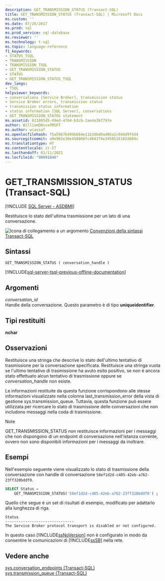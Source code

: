 ```yaml
---
description: GET_TRANSMISSION_STATUS (Transact-SQL)
title: GET_TRANSMISSION_STATUS (Transact-SQL) | Microsoft Docs
ms.custom: ''
ms.date: 07/26/2017
ms.prod: sql
ms.prod_service: sql-database
ms.reviewer: ''
ms.technology: t-sql
ms.topic: language-reference
f1_keywords:
- STATUS_TSQL
- TRANSMISSION
- TRANSMISSION_TSQL
- GET_TRANSMISSION_STATUS
- STATUS
- GET_TRANSMISSION_STATUS_TSQL
dev_langs:
- TSQL
helpviewer_keywords:
- conversations [Service Broker], transmission status
- Service Broker errors, transmission status
- transmission status information
- status information [SQL Server], conversations
- GET_TRANSMISSION_STATUS statement
ms.assetid: 621805d5-49ed-4764-b3cb-2ae4a3bf797e
author: WilliamDAssafMSFT
ms.author: wiassaf
ms.openlocfilehash: f5a59676494b664e11b3dbd0ad86a2c9d4d9f434
ms.sourcegitcommit: a9e982e30e458866fcd64374e3458516182d604c
ms.translationtype: HT
ms.contentlocale: it-IT
ms.lasthandoff: 01/11/2021
ms.locfileid: "98091846"
---
```

# <a name="get_transmission_status-transact-sql"></a>GET_TRANSMISSION_STATUS (Transact-SQL)
[!INCLUDE [SQL Server - ASDBMI](../../includes/applies-to-version/sql-asdbmi.md)]

  Restituisce lo stato dell'ultima trasmissione per un lato di una conversazione.  
  
 ![Icona di collegamento a un argomento](../../database-engine/configure-windows/media/topic-link.gif "Icona di collegamento a un argomento") [Convenzioni della sintassi Transact-SQL](../../t-sql/language-elements/transact-sql-syntax-conventions-transact-sql.md)  
  
## <a name="syntax"></a>Sintassi  
  
```syntaxsql
GET_TRANSMISSION_STATUS ( conversation_handle )  
```  
  
[!INCLUDE[sql-server-tsql-previous-offline-documentation](../../includes/sql-server-tsql-previous-offline-documentation.md)]

## <a name="arguments"></a>Argomenti
 *conversation_id*  
 Handle della conversazione. Questo parametro è di tipo **uniqueidentifier**.  
  
## <a name="return-types"></a>Tipi restituiti  
 **nchar**  
  
## <a name="remarks"></a>Osservazioni  
 Restituisce una stringa che descrive lo stato dell'ultimo tentativo di trasmissione per la conversazione specificata. Restituisce una stringa vuota se l'ultimo tentativo di trasmissione ha avuto esito positivo, se non è ancora stato effettuato alcun tentativo di trasmissione oppure se *conversation_handle* non esiste.  
  
 Le informazioni restituite da questa funzione corrispondono alle stesse informazioni visualizzate nella colonna last_transmission_error della vista di gestione sys.transmission_queue. Tuttavia, questa funzione può essere utilizzata per ricercare lo stato di trasmissione delle conversazioni che non includono messaggi nella coda di trasmissione.  
  
> [!NOTE]  
>  GET_TRANSMISSION_STATUS non restituisce informazioni per i messaggi che non dispongono di un endpoint di conversazione nell'istanza corrente, ovvero non sono disponibili informazioni per i messaggi da inoltrare.  
  
## <a name="examples"></a>Esempi  
 Nell'esempio seguente viene visualizzato lo stato di trasmissione della conversazione con handle di conversazione `58ef1d2d-c405-42eb-a762-23ff320bddf0`.  
  
```sql  
SELECT Status =  
    GET_TRANSMISSION_STATUS('58ef1d2d-c405-42eb-a762-23ff320bddf0') ;  
```  
  
 Quello che segue è un set di risultati di esempio, modificato per adattarlo alla lunghezza di riga.  
  
 ```
 Status  
 ------------------------------- 
 The Service Broker protocol transport is disabled or not configured.
 ```  
  
 In questo caso [!INCLUDE[ssNoVersion](../../includes/ssnoversion-md.md)] non è configurato in modo da consentire le comunicazioni di [!INCLUDE[ssSB](../../includes/sssb-md.md)] nella rete.  
  
## <a name="see-also"></a>Vedere anche  
 [sys.conversation_endpoints &#40;Transact-SQL&#41;](../../relational-databases/system-catalog-views/sys-conversation-endpoints-transact-sql.md)   
 [sys.transmission_queue &#40;Transact-SQL&#41;](../../relational-databases/system-catalog-views/sys-transmission-queue-transact-sql.md)  
  
  
